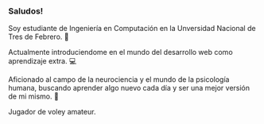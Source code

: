 ### Saludos!

Soy estudiante de Ingeniería en Computación en la Unversidad Nacional de Tres de Febrero. :book:

Actualmente introduciendome en el mundo del desarrollo web como aprendizaje extra. :computer:

Aficionado al campo de la neurociencia y el mundo de la psicología humana, buscando aprender
algo nuevo cada día y ser una mejor versión de mi mismo. :speech_balloon:

Jugador de voley amateur.
